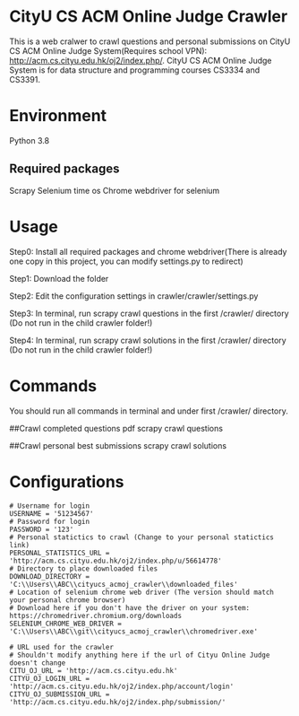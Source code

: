 # CityU CS ACM Online Judge Crawler

This is a web cralwer to crawl questions and personal submissions on CityU CS ACM Online Judge System(Requires school VPN): http://acm.cs.cityu.edu.hk/oj2/index.php/.
CityU CS ACM Online Judge System is for data structure and programming courses CS3334 and CS3391.

# Environment

Python 3.8

## Required packages
Scrapy
Selenium
time
os
Chrome webdriver for selenium

# Usage

Step0: Install all required packages and chrome webdriver(There is already one copy in this project, you can modify settings.py to redirect)

Step1: Download the folder

Step2: Edit the configuration settings in crawler/crawler/settings.py

Step3: In terminal,	run scrapy crawl questions in the first /crawler/ directory (Do not run in the child crawler folder!)

Step4: In terminal, run scrapy crawl solutions in the first /crawler/ directory (Do not run in the child crawler folder!)

# Commands
You should run all commands in terminal and under first /crawler/ directory.

##Crawl completed questions pdf
scrapy crawl questions

##Crawl personal best submissions
scrapy crawl solutions

# Configurations
```
# Username for login
USERNAME = '51234567'
# Password for login
PASSWORD = '123'
# Personal statictics to crawl (Change to your personal statictics link)
PERSONAL_STATISTICS_URL = 'http://acm.cs.cityu.edu.hk/oj2/index.php/u/56614778'
# Directory to place downloaded files
DOWNLOAD_DIRECTORY = 'C:\\Users\\ABC\\cityucs_acmoj_crawler\\downloaded_files'
# Location of selenium chrome web driver (The version should match your personal chrome browser)
# Download here if you don't have the driver on your system: https://chromedriver.chromium.org/downloads
SELENIUM_CHROME_WEB_DRIVER = 'C:\\Users\\ABC\\git\\cityucs_acmoj_crawler\\chromedriver.exe'

# URL used for the crawler
# Shouldn't modify anything here if the url of Cityu Online Judge doesn't change
CITU_OJ_URL = 'http://acm.cs.cityu.edu.hk'
CITYU_OJ_LOGIN_URL = 'http://acm.cs.cityu.edu.hk/oj2/index.php/account/login'
CITYU_OJ_SUBMISSION_URL = 'http://acm.cs.cityu.edu.hk/oj2/index.php/submission/'
```
